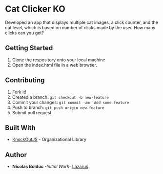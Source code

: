 # Cat Clicker KO

Developed an app that displays multiple cat images, a click counter, and the cat level, which is based on number of clicks made by the user. How many clicks can you get? 

## Getting Started

1. Clone the respository onto your local machine
2. Open the index.html file in a web browser.

## Contributing

1. Fork it!
2. Created a branch: `git checkout -b new-feature`
3. Commit your changes: `git commit -am 'Add some feature'`
4. Push to branch: `git push origin new-feature`
5. Submit pull request

## Built With

* [KnockOutJS](http://knockoutjs.com/) - Organizational Library

## Author

* **Nicolas Bolduc** _-Initial Work-_ [Lazarus](https://github.com/lazarus432)
